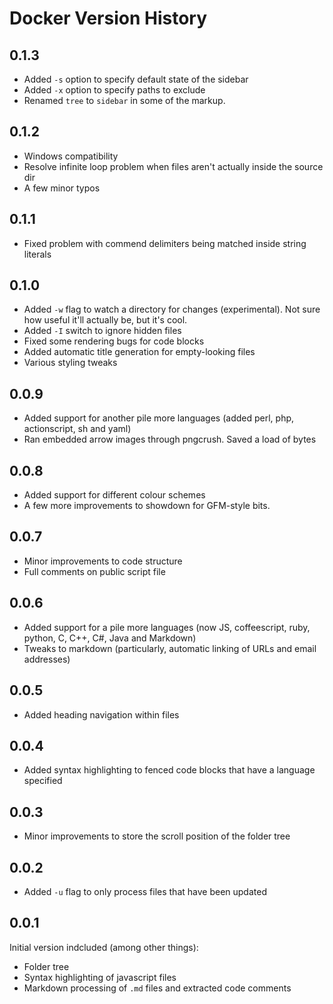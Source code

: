 # Docker Version History

## 0.1.3

 * Added `-s` option to specify default state of the sidebar
 * Added `-x` option to specify paths to exclude
 * Renamed `tree` to `sidebar` in some of the markup.

## 0.1.2

 * Windows compatibility
 * Resolve infinite loop problem when files aren't actually inside the source dir
 * A few minor typos

## 0.1.1

 * Fixed problem with commend delimiters being matched inside string literals

## 0.1.0

 * Added `-w` flag to watch a directory for changes (experimental). Not sure how useful it'll actually be, but it's cool.
 * Added `-I` switch to ignore hidden files
 * Fixed some rendering bugs for code blocks
 * Added automatic title generation for empty-looking files
 * Various styling tweaks

## 0.0.9

 * Added support for another pile more languages (added perl, php, actionscript, sh and yaml)
 * Ran embedded arrow images through pngcrush.  Saved a load of bytes

## 0.0.8

 * Added support for different colour schemes
 * A few more improvements to showdown for GFM-style bits.

## 0.0.7

 * Minor improvements to code structure
 * Full comments on public script file

## 0.0.6

 * Added support for a pile more languages (now JS, coffeescript, ruby, python, C, C++, C#, Java and Markdown)
 * Tweaks to markdown (particularly, automatic linking of URLs and email addresses)

## 0.0.5

 * Added heading navigation within files

## 0.0.4

 * Added syntax highlighting to fenced code blocks that have a language specified

## 0.0.3

 * Minor improvements to store the scroll position of the folder tree

## 0.0.2

 * Added `-u` flag to only process files that have been updated

## 0.0.1

Initial version indcluded (among other things):

 * Folder tree
 * Syntax highlighting of javascript files
 * Markdown processing of `.md` files and extracted code comments
